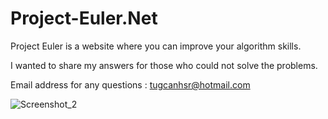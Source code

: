 # Project-Euler.Net

Project Euler is a website where you can improve your algorithm  skills. 

I wanted to share my answers for those who could not solve the problems. 

Email address for any questions : tugcanhsr@hotmail.com

![Screenshot_2](https://user-images.githubusercontent.com/51884151/116858929-ddbf9180-ac07-11eb-8bc1-5afd18ff1a43.png)

